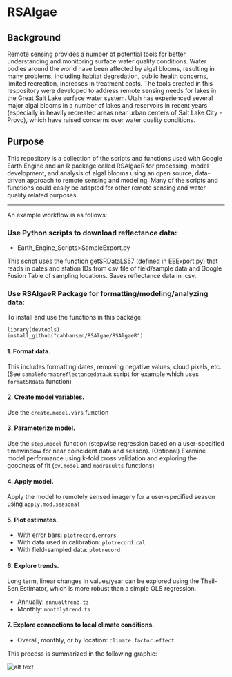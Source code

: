 # RSAlgae

## Background
Remote sensing provides a number of potential tools for better understanding and monitoring surface water quality conditions. Water bodies around the world have been affected by algal blooms, resulting in many problems, including habitat degredation, public health concerns, limited recreation, increases in treatment costs. The tools created in this respository were developed to address remote sensing needs for lakes in the Great Salt Lake surface water system. Utah has experienced several major algal blooms in a number of lakes and reservoirs in recent years (especially in heavily recreated areas near urban centers of Salt Lake City - Provo), which have raised concerns over water quality conditions.

## Purpose
This repository is a collection of the scripts and functions used with Google Earth Engine and an R package called RSAlgaeR for processing, model development, and analysis of algal blooms using an open source, data-driven approach to remote sensing and modeling. Many of the scripts and functions could easily be adapted for other remote sensing and water quality related purposes.

---
An example workflow is as follows:
### Use Python scripts to download reflectance data:
* Earth_Engine_Scripts>SampleExport.py

This script uses the function getSRDataLS57 (defined in EEExport.py) that reads in dates and station IDs from csv file of field/sample data and Google Fusion Table of sampling locations. Saves reflectance data in .csv.

### Use RSAlgaeR Package for formatting/modeling/analyzing data:
To install and use the functions in this package:

```
library(devtools)
install_github("cahhansen/RSAlgae/RSAlgaeR")
```

#### 1. Format data. 
This includes formatting dates, removing negative values, cloud pixels, etc. 
(See ```sampleformatreflectancedata.R``` script for example which uses ```formatSRdata``` function)
#### 2. Create model variables.
Use the ```create.model.vars``` function
#### 3. Parameterize model.
Use the ```step.model``` function (stepwise regression based on a user-specified timewindow for near coincident data and season).
(Optional) Examine model performance using k-fold cross validation and exploring the goodness of fit (```cv.model``` and ```modresults``` functions)
#### 4. Apply model.
Apply the model to remotely sensed imagery for a user-specified season using ```apply.mod.seasonal``` 
#### 5. Plot estimates.
* With error bars: ```plotrecord.errors```
* With data used in calibration: ```plotrecord.cal```
* With field-sampled data: ```plotrecord```
#### 6. Explore trends.
Long term, linear changes in values/year can be explored using the Theil-Sen Estimator, which is more robust than a simple OLS regression.
* Annually: ```annualtrend.ts```
* Monthly: ```monthlytrend.ts```
#### 7. Explore connections to local climate conditions.
* Overall, monthly, or by location: ```climate.factor.effect```

This process is summarized in the following graphic:

![alt text](https://github.com/cahhansen/GSLAlgae/blob/master/WorkflowDiagram.png) 

